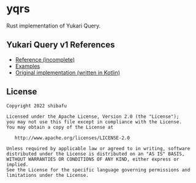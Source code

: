 yqrs
====

Rust implementation of Yukari Query.

## Yukari Query v1 References
- [Reference (incomplete)](https://github.com/shibafu528/Yukari/wiki/Yukari-Query)
- [Examples](http://www.shibafu528.info/2015/12/yukari-for-android-12.html)
- [Original implementation (written in Kotlin)](https://github.com/shibafu528/Yukari/tree/master/Yukari/src/main/java/shibafu/yukari/filter/compiler)

## License
```
Copyright 2022 shibafu

Licensed under the Apache License, Version 2.0 (the "License");
you may not use this file except in compliance with the License.
You may obtain a copy of the License at

   http://www.apache.org/licenses/LICENSE-2.0

Unless required by applicable law or agreed to in writing, software
distributed under the License is distributed on an "AS IS" BASIS,
WITHOUT WARRANTIES OR CONDITIONS OF ANY KIND, either express or implied.
See the License for the specific language governing permissions and
limitations under the License.
```